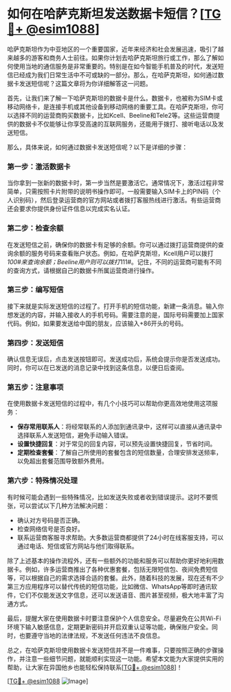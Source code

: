 # 如何在哈萨克斯坦发送数据卡短信？[[TG💪+ @esim1088](https://t.me/s/esim1088)]

哈萨克斯坦作为中亚地区的一个重要国家，近年来经济和社会发展迅速，吸引了越来越多的游客和商务人士前往。如果你计划去哈萨克斯坦旅行或工作，那么了解如何使用当地的通信服务是非常重要的。特别是在如今智能手机普及的时代，发送短信已经成为我们日常生活中不可或缺的一部分。那么，在哈萨克斯坦，如何通过数据卡发送短信呢？这篇文章将为你详细解答这一问题。

首先，让我们来了解一下哈萨克斯坦的数据卡是什么。数据卡，也被称为SIM卡或移动网络卡，是连接手机或其他设备到移动网络的重要工具。在哈萨克斯坦，你可以选择不同的运营商购买数据卡，比如Kcell、Beeline和Tele2等。这些运营商提供的数据卡不仅能够让你享受高速的互联网服务，还能用于拨打、接听电话以及发送短信。

那么，具体来说，如何通过数据卡发送短信呢？以下是详细的步骤：

### **第一步：激活数据卡**
当你拿到一张新的数据卡时，第一步当然是要激活它。通常情况下，激活过程非常简单，只需按照卡片附带的说明书操作即可。一般需要输入SIM卡上的PIN码（个人识别码），然后登录运营商的官方网站或者拨打客服热线进行激活。有些运营商还会要求你提供身份证件信息以完成实名认证。

### **第二步：检查余额**
在发送短信之前，确保你的数据卡有足够的余额。你可以通过拨打运营商提供的查询余额的服务号码来查看账户状态。例如，在哈萨克斯坦，Kcell用户可以拨打*100#来查询余额；Beeline用户则可以拨打*111#。记住，不同的运营商可能有不同的查询方式，请根据自己的数据卡所属运营商进行操作。

### **第三步：编写短信**
接下来就是实际发送短信的过程了。打开手机的短信功能，新建一条消息。输入你想发送的内容，并输入接收人的手机号码。需要注意的是，国际号码需要加上国家代码。例如，如果要发送给中国的朋友，应该输入+86开头的号码。

### **第四步：发送短信**
确认信息无误后，点击发送按钮即可。发送成功后，系统会提示你是否发送成功。同时，你可以在已发送的消息记录中找到这条信息，以便日后查阅。

### **第五步：注意事项**
在使用数据卡发送短信的过程中，有几个小技巧可以帮助你更高效地使用这项服务：
- **保存常用联系人**：将经常联系的人添加到通讯录中，这样可以直接从通讯录中选择联系人发送短信，避免手动输入错误。
- **设置快捷回复**：对于常见的回复内容，可以预先设置快捷回复，节省时间。
- **定期检查套餐**：了解自己所使用的套餐包含的短信数量，合理安排发送频率，以免超出套餐范围导致额外费用。

### **第六步：特殊情况处理**
有时候可能会遇到一些特殊情况，比如发送失败或者收到错误提示。这时不要慌张，可以尝试以下几种方法解决问题：
- 确认对方号码是否正确。
- 检查网络信号是否良好。
- 联系运营商客服寻求帮助。大多数运营商都提供了24小时在线客服支持，可以通过电话、短信或官方网站与他们取得联系。

除了上述基本的操作流程外，还有一些额外的功能和服务可以帮助你更好地利用数据卡。例如，许多运营商推出了各种优惠套餐，包括无限短信包、夜间免费短信等，可以根据自己的需求选择合适的套餐。此外，随着科技的发展，现在还有不少第三方应用程序可以替代传统的短信功能，比如微信、WhatsApp等即时通讯软件，它们不仅能发送文字信息，还可以发送语音、图片甚至视频，极大地丰富了沟通方式。

最后，提醒大家在使用数据卡时要注意保护个人信息安全。尽量避免在公共Wi-Fi环境下输入敏感信息，定期更新密码并开启双重认证等功能，确保账户安全。同时，也要遵守当地的法律法规，不发送任何违法不良信息。

总之，在哈萨克斯坦使用数据卡发送短信并不是一件难事，只要按照正确的步骤操作，并注意一些细节问题，就能顺利实现这一功能。希望本文能为大家提供实用的帮助，让大家在异国他乡也能轻松保持联系[[TG💪+ @esim1088](https://t.me/s/esim1088)]！

[[TG💪+ @esim1088](https://t.me/s/esim1088) ![Image](https://i.postimg.cc/4NQfJmqS/Snipaste-2025-05-13-00-14-12.png)]